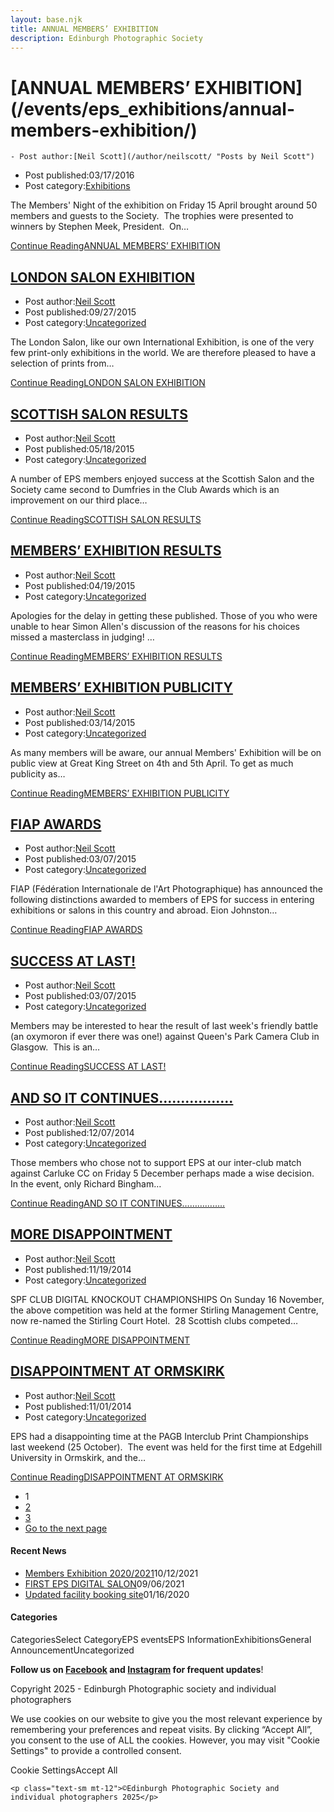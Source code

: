 ```yaml
---
layout: base.njk
title: ANNUAL MEMBERS’ EXHIBITION
description: Edinburgh Photographic Society
---
```


<div class="container mx-auto px-4 py-8">
  <div class="prose max-w-3xl mx-auto">
    <h1 class="text-3xl font-bold mb-6">[ANNUAL MEMBERS’ EXHIBITION](/events/eps_exhibitions/annual-members-exhibition/)</h1>

    - Post author:[Neil Scott](/author/neilscott/ "Posts by Neil Scott")
- Post published:03/17/2016
- Post category:[Exhibitions](/category/events/eps_exhibitions/)

The Members' Night of the exhibition on Friday 15 April brought around 50 members and guests to the Society.&nbsp; The trophies were presented to winners by Stephen Meek, President.&nbsp; On…

[Continue ReadingANNUAL MEMBERS’ EXHIBITION](/events/eps_exhibitions/annual-members-exhibition/)

## [LONDON SALON EXHIBITION](/uncategorized/london-salon-exhibition/)

- Post author:[Neil Scott](/author/neilscott/ "Posts by Neil Scott")
- Post published:09/27/2015
- Post category:[Uncategorized](/category/uncategorized/)

The London Salon, like our own International Exhibition, is one of the very few print-only exhibitions in the world. We are therefore pleased to have a selection of prints from…

[Continue ReadingLONDON SALON EXHIBITION](/uncategorized/london-salon-exhibition/)

## [SCOTTISH SALON RESULTS](/uncategorized/scottish-salon-results-2/)

- Post author:[Neil Scott](/author/neilscott/ "Posts by Neil Scott")
- Post published:05/18/2015
- Post category:[Uncategorized](/category/uncategorized/)

A number of EPS members enjoyed success at the Scottish Salon and the Society came second to Dumfries in the Club Awards which is an improvement on our third place…

[Continue ReadingSCOTTISH SALON RESULTS](/uncategorized/scottish-salon-results-2/)

## [MEMBERS’ EXHIBITION RESULTS](/uncategorized/members-exhibition-results/)

- Post author:[Neil Scott](/author/neilscott/ "Posts by Neil Scott")
- Post published:04/19/2015
- Post category:[Uncategorized](/category/uncategorized/)

Apologies for the delay in getting these published. Those of you who were unable to hear Simon Allen's discussion of the reasons for his choices missed a masterclass in judging!&nbsp;…

[Continue ReadingMEMBERS’ EXHIBITION RESULTS](/uncategorized/members-exhibition-results/)

## [MEMBERS’ EXHIBITION PUBLICITY](/uncategorized/members-exhibition-publicity/)

- Post author:[Neil Scott](/author/neilscott/ "Posts by Neil Scott")
- Post published:03/14/2015
- Post category:[Uncategorized](/category/uncategorized/)

As many members will be aware, our annual Members' Exhibition will be on public view at Great King Street on 4th and 5th April. To get as much publicity as…

[Continue ReadingMEMBERS’ EXHIBITION PUBLICITY](/uncategorized/members-exhibition-publicity/)

## [FIAP AWARDS](/uncategorized/fiap-successes/)

- Post author:[Neil Scott](/author/neilscott/ "Posts by Neil Scott")
- Post published:03/07/2015
- Post category:[Uncategorized](/category/uncategorized/)

FIAP (Fédération Internationale de l'Art Photographique) has announced the following distinctions awarded to members of EPS for success in entering exhibitions or salons in this country and abroad. Eion Johnston…

[Continue ReadingFIAP AWARDS](/uncategorized/fiap-successes/)

## [SUCCESS AT LAST!](/uncategorized/success-at-last/)

- Post author:[Neil Scott](/author/neilscott/ "Posts by Neil Scott")
- Post published:03/07/2015
- Post category:[Uncategorized](/category/uncategorized/)

Members may be interested to hear the result of last week's friendly battle (an oxymoron if ever there was one!) against Queen's Park Camera Club in Glasgow.&nbsp; This is an…

[Continue ReadingSUCCESS AT LAST!](/uncategorized/success-at-last/)

## [AND SO IT CONTINUES……………..](/uncategorized/and-so-it-continues/)

- Post author:[Neil Scott](/author/neilscott/ "Posts by Neil Scott")
- Post published:12/07/2014
- Post category:[Uncategorized](/category/uncategorized/)

Those members who chose not to support EPS at our inter-club match against Carluke CC on Friday 5 December perhaps made a wise decision.&nbsp; In the event, only Richard Bingham…

[Continue ReadingAND SO IT CONTINUES……………..](/uncategorized/and-so-it-continues/)

## [MORE DISAPPOINTMENT](/uncategorized/more-disappointment/)

- Post author:[Neil Scott](/author/neilscott/ "Posts by Neil Scott")
- Post published:11/19/2014
- Post category:[Uncategorized](/category/uncategorized/)

SPF CLUB DIGITAL KNOCKOUT CHAMPIONSHIPS On Sunday 16 November, the above competition was held at the former Stirling Management Centre, now re-named the Stirling Court Hotel.&nbsp; 28 Scottish clubs competed…

[Continue ReadingMORE DISAPPOINTMENT](/uncategorized/more-disappointment/)

## [DISAPPOINTMENT AT ORMSKIRK](/uncategorized/disappointment-at-ormskirk/)

- Post author:[Neil Scott](/author/neilscott/ "Posts by Neil Scott")
- Post published:11/01/2014
- Post category:[Uncategorized](/category/uncategorized/)

EPS had a disappointing time at the PAGB Interclub Print Championships last weekend (25 October).&nbsp; The event was held for the first time at Edgehill University in Ormskirk, and the…

[Continue ReadingDISAPPOINTMENT AT ORMSKIRK](/uncategorized/disappointment-at-ormskirk/)

- 1
- [2](/author/neilscott/page/2/)
- [3](/author/neilscott/page/3/)
- [Go to the next page](/author/neilscott/page/2/)

#### Recent News

- [Members Exhibition 2020/2021](/uncategorized/20207/)10/12/2021
- [FIRST EPS DIGITAL SALON](/uncategorized/19611/)09/06/2021
- [Updated facility booking site](/eps_information/updated-facility-booking-site/)01/16/2020

#### Categories
CategoriesSelect CategoryEPS eventsEPS InformationExhibitionsGeneral AnnouncementUncategorized

**Follow us on [Facebook](https://www.facebook.com/EdinburghPhotographicSociety/) and [Instagram](https://www.instagram.com/edinburghphotographicsociety) for frequent updates**!

 Copyright 2025 - Edinburgh Photographic society and individual photographers

We use cookies on our website to give you the most relevant experience by remembering your preferences and repeat visits. By clicking “Accept All”, you consent to the use of ALL the cookies. However, you may visit "Cookie Settings" to provide a controlled consent.

Cookie SettingsAccept All

    <p class="text-sm mt-12">©Edinburgh Photographic Society and individual photographers 2025</p>
  </div>
</div>